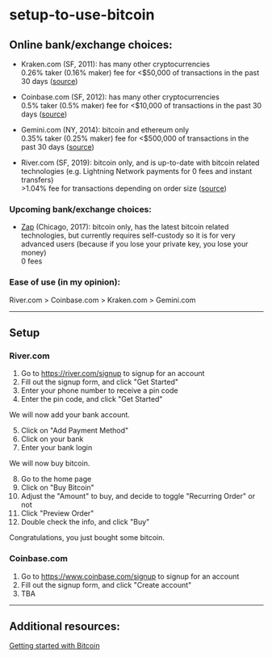 # setup-to-use-bitcoin

## Online bank/exchange choices:  
* Kraken.com  (SF, 2011): has many other cryptocurrencies  
0.26% taker (0.16% maker) fee for <$50,000 of transactions in the past 30 days ([source](https://www.kraken.com/en-us/features/fee-schedule))

* Coinbase.com  (SF, 2012): has many other cryptocurrencies  
0.5% taker (0.5% maker) fee for <$10,000 of transactions in the past 30 days ([source](https://pro.coinbase.com/fees))

* Gemini.com  (NY, 2014): bitcoin and ethereum only  
0.35% taker (0.25% maker) fee for <$500,000 of transactions in the past 30 days ([source](https://gemini.com/fees/activetrader-fee-schedule#active-trader))

* River.com  (SF, 2019): bitcoin only, and is up-to-date with bitcoin related technologies (e.g. Lightning Network payments for 0 fees and instant transfers)  
\>1.04% fee for transactions depending on order size ([source](https://river.com/support/knowledge-base/articles/fee-schedule))

### Upcoming bank/exchange choices:  
* [Zap](https://zaphq.io/) (Chicago, 2017): bitcoin only, has the latest bitcoin related technologies, but currently requires self-custody so it is for very advanced users (because if you lose your private key, you lose your money)   
0 fees

### Ease of use (in my opinion):  
River.com > Coinbase.com > Kraken.com > Gemini.com

---

## Setup
### River.com  
1. Go to https://river.com/signup to signup for an account
2. Fill out the signup form, and click "Get Started"
3. Enter your phone number to receive a pin code
4. Enter the pin code, and click "Get Started"

We will now add your bank account.

5. Click on "Add Payment Method"
6. Click on your bank
7. Enter your bank login

We will now buy bitcoin.

8. Go to the home page
9. Click on "Buy Bitcoin"
10. Adjust the "Amount" to buy, and decide to toggle "Recurring Order" or not
11. Click "Preview Order"
12. Double check the info, and click "Buy"

Congratulations, you just bought some bitcoin.

### Coinbase.com
1. Go to https://www.coinbase.com/signup to signup for an account
2. Fill out the signup form, and click "Create account"
3. TBA

---

## Additional resources:  
[Getting started with Bitcoin](https://www.lopp.net/bitcoin-information/getting-started.html) 